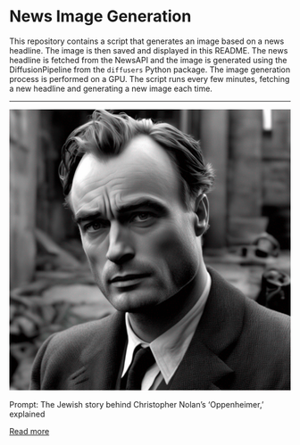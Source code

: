 # News Image Generation
This repository contains a script that generates an image based on a news headline. The image is then saved and displayed in this README.
The news headline is fetched from the NewsAPI and the image is generated using the DiffusionPipeline from the `diffusers` Python package. The image generation process is performed on a GPU.
The script runs every few minutes, fetching a new headline and generating a new image each time.

---

![Generated Image](image.png)

Prompt: The Jewish story behind Christopher Nolan’s ‘Oppenheimer,’ explained

[Read more](https://www.timesofisrael.com/the-jewish-story-behind-christopher-nolans-oppenheimer-explained/)